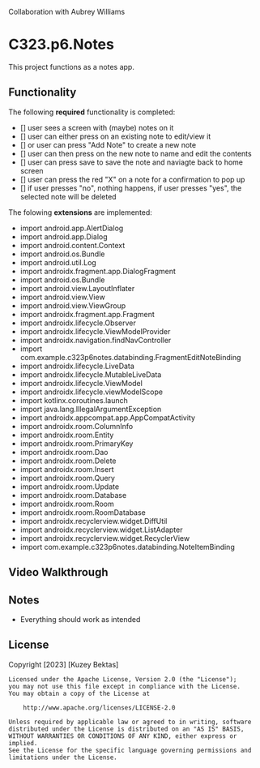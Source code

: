 Collaboration with Aubrey Williams

# C323.p6.Notes
This project functions as a notes app.

## Functionality 
The following **required** functionality is completed:
* [] user sees a screen with (maybe) notes on it
* [] user can either press on an existing note to edit/view it
* [] or user can press "Add Note" to create a new note
* [] user can then press on the new note to name and edit the contents
* [] user can press save to save the note and naviagte back to home screen
* [] user can press the red "X" on a note for a confirmation to pop up
* [] if user presses "no", nothing happens, if user presses "yes", the selected note will be deleted

The folowing **extensions** are implemented:

* import android.app.AlertDialog
* import android.app.Dialog
* import android.content.Context
* import android.os.Bundle
* import android.util.Log
* import androidx.fragment.app.DialogFragment
* import android.os.Bundle
* import android.view.LayoutInflater
* import android.view.View
* import android.view.ViewGroup
* import androidx.fragment.app.Fragment
* import androidx.lifecycle.Observer
* import androidx.lifecycle.ViewModelProvider
* import androidx.navigation.findNavController
* import com.example.c323p6notes.databinding.FragmentEditNoteBinding
* import androidx.lifecycle.LiveData
* import androidx.lifecycle.MutableLiveData
* import androidx.lifecycle.ViewModel
* import androidx.lifecycle.viewModelScope
* import kotlinx.coroutines.launch
* import java.lang.IllegalArgumentException
* import androidx.appcompat.app.AppCompatActivity
* import androidx.room.ColumnInfo
* import androidx.room.Entity
* import androidx.room.PrimaryKey
* import androidx.room.Dao
* import androidx.room.Delete
* import androidx.room.Insert
* import androidx.room.Query
* import androidx.room.Update
* import androidx.room.Database
* import androidx.room.Room
* import androidx.room.RoomDatabase
* import androidx.recyclerview.widget.DiffUtil
* import androidx.recyclerview.widget.ListAdapter
* import androidx.recyclerview.widget.RecyclerView
* import com.example.c323p6notes.databinding.NoteItemBinding
  
## Video Walkthrough 

## Notes
* Everything should work as intended

## License
Copyright [2023] [Kuzey Bektas]

    Licensed under the Apache License, Version 2.0 (the "License");
    you may not use this file except in compliance with the License.
    You may obtain a copy of the License at

        http://www.apache.org/licenses/LICENSE-2.0

    Unless required by applicable law or agreed to in writing, software
    distributed under the License is distributed on an "AS IS" BASIS,
    WITHOUT WARRANTIES OR CONDITIONS OF ANY KIND, either express or implied.
    See the License for the specific language governing permissions and
    limitations under the License.
